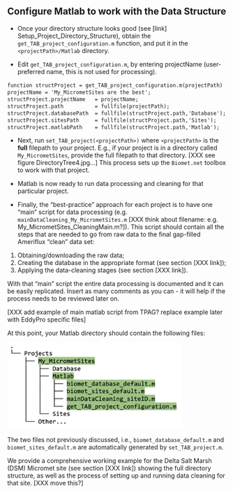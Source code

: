## Configure Matlab to work with the Data Structure

* Once your directory structure looks good (see [link] Setup_Project_Directory_Structure), obtain the `get_TAB_project_configuration.m` function, and put it in the `<projectPath>/Matlab` directory. 

* Edit `get_TAB_project_configuration.m`, by entering projectName (user-preferred name, this is not used for processing).

```
function structProject = get_TAB_project_configuration.m(projectPath)
projectName = 'My_MicrometSites are the best';
structProject.projectName   = projectName;
structProject.path      	= fullfile(projectPath);
structProject.databasePath  = fullfile(structProject.path,'Database');
structProject.sitesPath 	= fullfile(structProject.path,'Sites');
structProject.matlabPath	= fullfile(structProject.path,'Matlab');
```

* Next, run `set_TAB_project(<projectPath>)` where `<projectPath>` is the **full** filepath to your project. E.g., if your project is in a directory called `My_MicrometSites`, provide the full filepath to that directory. [XXX see figure DirectoryTree4.jpg...] This process sets up the `Biomet.net` toolbox to work with that project. 

* Matlab is now ready to run data processing and cleaning for that particular project.

* Finally, the “best-practice” approach for each project is to have one “main” script for data processing (e.g. `mainDataCleaning_My_MicrometSites.m` [XXX think about filename: e.g. My_MicrometSites_CleaningMain.m?]). This script should contain all the steps that are needed to go from raw data to the final gap-filled Ameriflux “clean” data set:
1. Obtaining/downloading the raw data; 
2. Creating the database in the appropriate format (see section [XXX link]);
3. Applying the data-cleaning stages (see section [XXX link]).

With that “main” script the entire data processing is documented and it can be easily replicated. Insert as many comments as you can - it will help if the process needs to be reviewed later on.

[XXX add example of main matlab script from TPAG? replace example later with EddyPro specific files]

At this point, your Matlab directory should contain the following files:

<img src="images/directory_trees/DirectoryTree4.jpg" alt="DirectoryTree:MatlabDirectory" width="400"/>

The two files not previously discussed, i.e., `biomet_database_default.m` and `biomet_sites_default.m` are automatically generated by `set_TAB_project.m`.

We provide a comprehensive working example for the Delta Salt Marsh (DSM) Micromet site (see section [XXX link]) showing the full directory structure, as well as the process of setting up and running data cleaning for that site. [XXX move this?]
